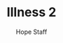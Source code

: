 ---
image: /assets/img/kl/kl_illness_2.png
title: Illness 2
number: 2
categories:
  - Meditations
  - Health
  - Illness
author: Hope Staff
notes: Illness 2
embed: >-
  EMBED_GOES_HERE
transcript: >-
  SOME LINES OF TEXT START HERE
---